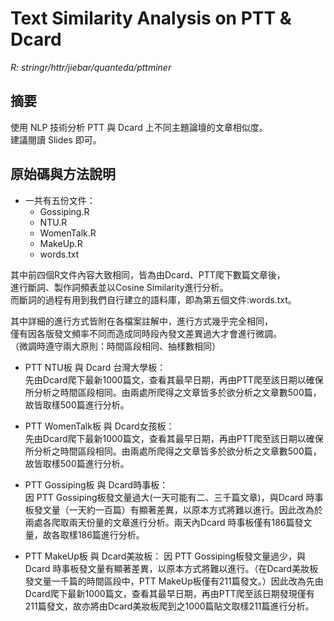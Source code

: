 # Text Similarity Analysis on PTT & Dcard
*R: stringr/httr/jiebar/quanteda/pttminer*


## 摘要
使用 NLP 技術分析 PTT 與 Dcard 上不同主題論壇的文章相似度。  
建議閱讀 Slides 即可。

## 原始碼與方法說明

* 一共有五份文件：
	* Gossiping.R
	* NTU.R
	* WomenTalk.R
	* MakeUp.R
	* words.txt

其中前四個R文件內容大致相同，皆為由Dcard、PTT爬下數篇文章後，  
進行斷詞、製作詞頻表並以Cosine Similarity進行分析。  
而斷詞的過程有用到我們自行建立的語料庫，即為第五個文件:words.txt。  
  
其中詳細的進行方式皆附在各檔案註解中，進行方式幾乎完全相同，  
僅有因各版發文頻率不同而造成同時段內發文差異過大才會進行微調。  
（微調時遵守兩大原則：時間區段相同、抽樣數相同）

* PTT NTU板 與 Dcard 台灣大學板：  
	 先由Dcard爬下最新1000篇文，查看其最早日期，再由PTT爬至該日期以確保所分析之時間區段相同。由兩處所爬得之文章皆多於欲分析之文章數500篇，故皆取樣500篇進行分析。
     
* PTT WomenTalk板 與 Dcard女孩板：  
	先由Dcard爬下最新1000篇文，查看其最早日期，再由PTT爬至該日期以確保所分析之時間區段相同。由兩處所爬得之文章皆多於欲分析之文章數500篇，故皆取樣500篇進行分析。

* PTT Gossiping板 與 Dcard時事板：  
	因 PTT Gossiping板發文量過大(一天可能有二、三千篇文章)，與Dcard 時事板發文量（一天約一百篇）有顯著差異，以原本方式將難以進行。因此改為於兩處各爬取兩天份量的文章進行分析。兩天內Dcard 時事板僅有186篇發文量，故各取樣186篇進行分析。  
    
* PTT MakeUp板 與 Dcard美妝板：
	因 PTT Gossiping板發文量過少，與Dcard 時事板發文量有顯著差異，以原本方式將難以進行。（在Dcard美妝板發文量一千篇的時間區段中，PTT MakeUp板僅有211篇發文。）因此改為先由Dcard爬下最新1000篇文，查看其最早日期，再由PTT爬至該日期發現僅有211篇發文，故亦將由Dcard美妝板爬到之1000篇貼文取樣211篇進行分析。
    
    